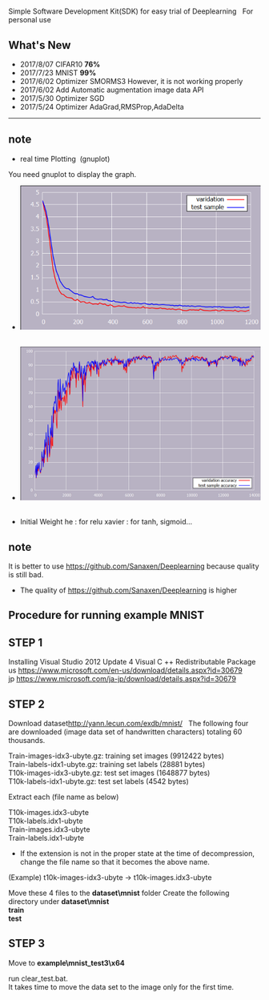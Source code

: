 #
Simple Software Development Kit(SDK) for easy trial of Deeplearning  
For personal use

## What's New
- 2017/8/07 CIFAR10 **76%**  
- 2017/7/23 MNIST **99%**  
- 2017/6/02 Optimizer SMORMS3	However, it is not working properly  
- 2017/6/02 Add Automatic augmentation image data API  
- 2017/5/30 Optimizer SGD  
- 2017/5/24 Optimizer AdaGrad,RMSProp,AdaDelta  

-------------------------------------------
note  
-------------------------------------------
- real time Plotting  (gnuplot)

You need gnuplot to display the graph.  
- <img src="https://github.com/Sanaxen/simple_Deeplearning2/blob/master/image/plot.png"/>  
- <img src="https://github.com/Sanaxen/simple_Deeplearning2/blob/master/image/accuracy_plot.png"/>  

- Initial Weight he : for relu  xavier : for tanh, sigmoid... 


note  
-------------------------------------------
It is better to use <https://github.com/Sanaxen/Deeplearning> because quality is still bad.  
* The quality of <https://github.com/Sanaxen/Deeplearning> is higher

**Procedure for running example MNIST**
-------------------------------

**STEP 1**
----------------
Installing Visual Studio 2012 Update 4 Visual C ++ Redistributable Package  
us <https://www.microsoft.com/en-us/download/details.aspx?id=30679>   
jp <https://www.microsoft.com/ja-jp/download/details.aspx?id=30679>

**STEP 2**
----------------
Download dataset<http://yann.lecun.com/exdb/mnist/>  
The following four are downloaded (image data set of handwritten characters) totaling 60 thousands.

Train-images-idx3-ubyte.gz: training set images (9912422 bytes)  
Train-labels-idx1-ubyte.gz: training set labels (28881 bytes)  
T10k-images-idx3-ubyte.gz: test set images (1648877 bytes)  
T10k-labels-idx1-ubyte.gz: test set labels (4542 bytes)

Extract each (file name as below)

T10k-images.idx3-ubyte  
T10k-labels.idx1-ubyte  
Train-images.idx3-ubyte  
Train-labels.idx1-ubyte  

* If the extension is not in the proper state at the time of decompression, change the file name so that it becomes the above name.

(Example) t10k-images-idx3-ubyte -> t10k-images.idx3-ubyte

Move these 4 files to the **dataset\mnist** folder Create the following directory under **dataset\mnist**  
**train**   
**test**

**STEP 3**
----------------
Move to **example\mnist_test3\x64**    

run clear_test.bat.  
It takes time to move the data set to the image only for the first time.
